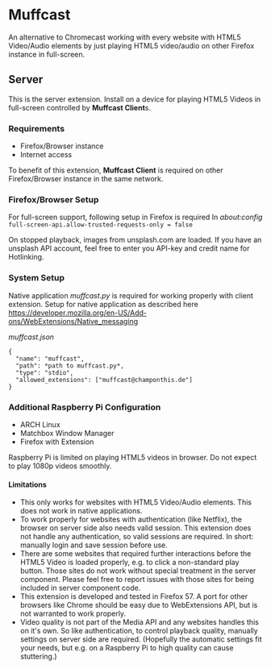 # Muffcast
An alternative to Chromecast working with every website with HTML5 Video/Audio elements by just playing HTML5 video/audio on other Firefox instance in full-screen.

## Server
This is the server extension. Install on a device for playing HTML5 Videos in full-screen controlled by **Muffcast Client**s. 

### Requirements
- Firefox/Browser instance
- Internet access

To benefit of this extension, **Muffcast Client** is required on other Firefox/Browser instance in the same network.

### Firefox/Browser Setup
For full-screen support, following setup in Firefox is required
In *about:config* `full-screen-api.allow-trusted-requests-only = false`

On stopped playback, images from unsplash.com are loaded. If you have an unsplash API account, feel free to enter you API-key and credit name for Hotlinking.

### System Setup
Native application *muffcast.py* is required for working properly with client extension.
Setup for native application as described here https://developer.mozilla.org/en-US/Add-ons/WebExtensions/Native_messaging

*muffcast.json*
```
{
  "name": "muffcast",
  "path": *path to muffcast.py*,
  "type": "stdio",
  "allowed_extensions": ["muffcast@champonthis.de"]
}
```

### Additional Raspberry Pi Configuration
- ARCH Linux
- Matchbox Window Manager
- Firefox with Extension

Raspberry Pi is limited on playing HTML5 videos in browser. Do not expect to play 1080p videos smoothly.

#### Limitations
- This only works for websites with HTML5 Video/Audio elements. This does not work in native applications.
- To work properly for websites with authentication (like Netflix), the browser on server side also needs valid session. This extension does not handle any authentication, so valid sessions are required. In short: manually login and save session before use.
- There are some websites that required further interactions before the HTML5 Video is loaded properly, e.g. to click a non-standard play button. Those sites do not work without special treatment in the server component. Please feel free to report issues with those sites for being included in server component code.
- This extension is developed and tested in Firefox 57. A port for other browsers like Chrome should be easy due to WebExtensions API, but is not warranted to work properly.
- Video quality is not part of the Media API and any websites handles this on it's own. So like authentication, to control playback quality, manually settings on server side are required. (Hopefully the automatic settings fit your needs, but e.g. on a Raspberry Pi to high quality can cause stuttering.)
